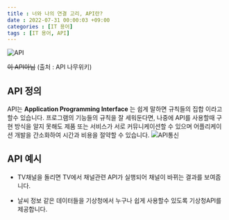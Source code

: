```yaml
---
title : 너와 나의 연결 고리, API란?
date : 2022-07-31 00:00:03 +09:00
categories : [IT 용어]
tags : [IT 용어, API]
---
```

![API](https://w.namu.la/s/71d94437cd16d1fbe598fe505e5957e767ec60c4dede008c59c271db7b0ab0d124f4a890c89cce4eaebc8d2f1790cb2ce7bb265188a352a90e01d957221a66bc84a28e0e22a64875ed9b45f41e1fb14c5ee12a7f3a7f8138940f5e91e5f4fcc5c504512331fa7d9fd82760c160b74502)

<del>이 API아님</del> (출처 : API 나무위키)

## API 정의

API는 **Application Programming Interface** 는 쉽게 말하면 규칙들의 집합 이라고 할수 있습니다.
프로그램의 기능들의 규칙을 잘 세워둔다면, 나중에 API를 사용할때 구현 방식을 알지 못해도 제품 또는 서비스가 서로 커뮤니케이션할 수 있으며 어플리케이션 개발을 간소화하여 시간과 비용을 절약할 수 있습니다. 
![API통신](https://user-images.githubusercontent.com/72495729/182012085-11315960-8c4f-40fd-8e27-67b4825f0043.png)

## API 예시
 - TV채널을 돌리면 TV에서 채널관련 API가 실행되어 채널이 바뀌는 결과를 보여줍니다.

 - 날씨 정보 같은 데이터들을 기상청에서 누구나 쉽게 사용할수 있도록 기상청API를 제공합니다.